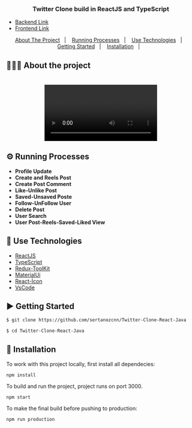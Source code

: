 

<h3 align="center">
  Twitter Clone build in ReactJS and TypeScript
</h3>


- [Backend Link](https://github.com/sertanozcnn/Twitter-Clone-Backend-Java)
- [Frontend Link](https://github.com/sertanozcnn/Twitter-Clone-React-Java)


<p align="center">
  <a href="#-about-the-project">About The Project</a>&nbsp;&nbsp;&nbsp;|&nbsp;&nbsp;&nbsp;
<a href="#-about-the-project">Running Processes</a>&nbsp;&nbsp;&nbsp;|&nbsp;&nbsp;&nbsp;
  <a href="#-technologies">Use Technologies</a>&nbsp;&nbsp;&nbsp;|&nbsp;&nbsp;&nbsp;
  <a href="#-getting-started">Getting Started</a>&nbsp;&nbsp;&nbsp;|&nbsp;&nbsp;&nbsp;
 <a href="#-how-to-contribute">Installation</a>&nbsp;&nbsp;&nbsp;|&nbsp;&nbsp;&nbsp;

</p>

## 👨🏻‍💻 About the project

<h1 align="center">
	<video alt="Project" src="https://github.com/sertanozcnn/Twitter-Clone-React-Java/assets/90261603/a0fa4eed-fa4f-41dc-811e-931ac2167031" />
</h1>


## ⚙️ Running Processes

- **Profile Update**
- **Create and Reels Post**
- **Create Post Comment**
- **Like-Unlike Post**
- **Saved-Unsaved Poste**
- **Follow-UnFollow User**
- **Delete Post**
- **User Search**
- **User Post-Reels-Saved-Liked View**


## 🚀 Use Technologies

- [ReactJS](https://nodejs.org/en)
- [TypeScript](https://www.typescriptlang.org)
- [Redux-ToolKit](https://react-sticky-box.codecks.io)
- [MaterialUi](https://styled-icons.js.org)
- [React-İcon](https://styled-components.com)
- [VsCode](https://code.visualstudio.com) 



## ▶️ Getting Started

```bash
$ git clone https://github.com/sertanozcnn/Twitter-Clone-React-Java

$ cd Twitter-Clone-React-Java
```

## 🔨 Installation

To work with this project locally, first install all dependecies:

```
npm install
```

To build and run the project, project runs on port 3000.

```
npm start
```

To make the final build before pushing to production:

```
npm run production 
```










